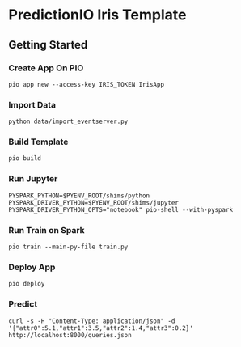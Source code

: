 # PredictionIO Iris Template

## Getting Started

### Create App On PIO

```
pio app new --access-key IRIS_TOKEN IrisApp
```

### Import Data

```
python data/import_eventserver.py
```

### Build Template

```
pio build
```

### Run Jupyter

```
PYSPARK_PYTHON=$PYENV_ROOT/shims/python PYSPARK_DRIVER_PYTHON=$PYENV_ROOT/shims/jupyter PYSPARK_DRIVER_PYTHON_OPTS="notebook" pio-shell --with-pyspark
```

### Run Train on Spark

```
pio train --main-py-file train.py
```

### Deploy App

```
pio deploy
```

### Predict

```
curl -s -H "Content-Type: application/json" -d '{"attr0":5.1,"attr1":3.5,"attr2":1.4,"attr3":0.2}' http://localhost:8000/queries.json
```
